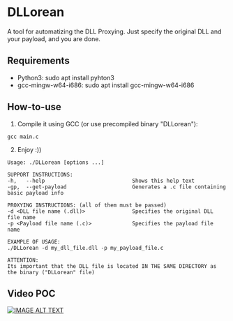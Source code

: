 # DLLorean
A tool for automatizing the DLL Proxying. Just specify the original DLL and your payload, and you are done.

## Requirements
- Python3: sudo apt install pyhton3
- gcc-mingw-w64-i686: sudo apt install gcc-mingw-w64-i686

## How-to-use
1. Compile it using GCC (or use precompiled binary "DLLorean"): 
```
gcc main.c
```
2. Enjoy :))
```
Usage: ./DLLorean [options ...]

SUPPORT INSTRUCTIONS:
-h,   --help                            Shows this help text
-gp,  --get-payload                     Generates a .c file containing basic payload info

PROXYING INSTRUCTIONS: (all of them must be passed)
-d <DLL file name (.dll)>               Specifies the original DLL file name
-p <Payload file name (.c)>             Specifies the payload file name

EXAMPLE OF USAGE:
./DLLorean -d my_dll_file.dll -p my_payload_file.c

ATTENTION:
Its important that the DLL file is located IN THE SAME DIRECTORY as the binary ("DLLorean" file)
```

## Video POC
[![IMAGE ALT TEXT](http://img.youtube.com/vi/2EM6zr990QQ/0.jpg)](https://www.youtube.com/watch?v=2EM6zr990QQ "DLLorean, a DLL Proxying tool (POC)")
